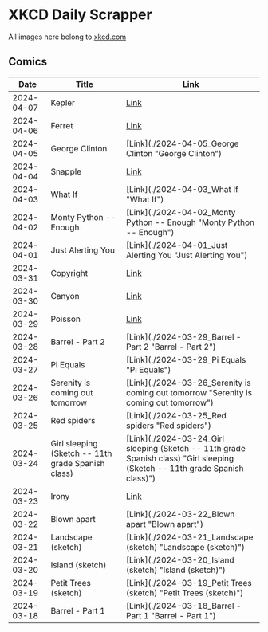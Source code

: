 # XKCD Daily Scrapper

All images here belong to [xkcd.com](https://xkcd.com "xkcd.com")

## Comics

| Date       | Title                | Link                                                             |
| ---------- | -------------------- | ---------------------------------------------------------------- |
| 2024-04-07 | Kepler                         | [Link](./2024-04-07_Kepler "Kepler") |
| 2024-04-06 | Ferret                         | [Link](./2024-04-06_Ferret "Ferret") |
| 2024-04-05 | George Clinton                 | [Link](./2024-04-05_George Clinton "George Clinton") |
| 2024-04-04 | Snapple                        | [Link](./2024-04-04_Snapple "Snapple") |
| 2024-04-03 | What If                        | [Link](./2024-04-03_What If "What If") |
| 2024-04-02 | Monty Python -- Enough         | [Link](./2024-04-02_Monty Python -- Enough "Monty Python -- Enough") |
| 2024-04-01 | Just Alerting You              | [Link](./2024-04-01_Just Alerting You "Just Alerting You") |
| 2024-03-31 | Copyright                      | [Link](./2024-03-31_Copyright "Copyright") |
| 2024-03-30 | Canyon                         | [Link](./2024-03-30_Canyon "Canyon") |
| 2024-03-29 | Poisson                        | [Link](./2024-03-29_Poisson "Poisson") |
| 2024-03-28 | Barrel - Part 2                | [Link](./2024-03-29_Barrel - Part 2 "Barrel - Part 2") |
| 2024-03-27 | Pi Equals                      | [Link](./2024-03-29_Pi Equals "Pi Equals") |
| 2024-03-26 | Serenity is coming out tomorrow | [Link](./2024-03-26_Serenity is coming out tomorrow "Serenity is coming out tomorrow") |
| 2024-03-25 | Red spiders                    | [Link](./2024-03-25_Red spiders "Red spiders") |
| 2024-03-24 | Girl sleeping (Sketch -- 11th grade Spanish class) | [Link](./2024-03-24_Girl sleeping (Sketch -- 11th grade Spanish class) "Girl sleeping (Sketch -- 11th grade Spanish class)") |
| 2024-03-23 | Irony                          | [Link](./2024-03-23_Irony "Irony") |
| 2024-03-22 | Blown apart          | [Link](./2024-03-22_Blown apart "Blown apart")                   |
| 2024-03-21 | Landscape (sketch)   | [Link](./2024-03-21_Landscape (sketch) "Landscape (sketch)")     |
| 2024-03-20 | Island (sketch)      | [Link](./2024-03-20_Island (sketch) "Island (sketch)")           |
| 2024-03-19 | Petit Trees (sketch) | [Link](./2024-03-19_Petit Trees (sketch) "Petit Trees (sketch)") |
| 2024-03-18 | Barrel - Part 1      | [Link](./2024-03-18_Barrel - Part 1 "Barrel - Part 1")           |
